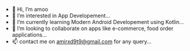 - 👋 Hi, I’m amoo
- 👀 I’m interested in App Developement...
- 🌱 I’m currently learning Modern Android Developement using Kotlin...
- 💞️ I’m looking to collaborate on apps like e-commerce, food order applications...
- 📫 contact me on amirxd9t9@gmail.com for any query...

<!---
amoocodeforyou/amoocodeforyou is a ✨ special ✨ repository because its `README.md` (this file) appears on your GitHub profile.
You can click the Preview link to take a look at your changes.
--->
